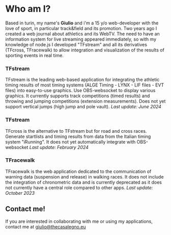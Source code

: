 # Who am I?
Based in turin, my name's **Giulio** and i'm a 15 y/o web-developer with the love of sport, in particular track&field and its promotion. Two years ago I created a web journal about athletics and its WebTV. The need to have an information system for live streaming appeared immediately, so with my knowledge of node.js I developed "TFstream" and all its derivatives (TFcross, TFracewalk) to allow integration and visualization of the results of sporting events in real time.

### TFstream
TFstream is the leading web-based application for integrating the athletic timing results of most timing systems (ALGE Timing - LYNX - LIF files - EVT files) into easy-to-use graphics. Use OBS-websocket to display various graphics. It currently supports track competitions (timed results) and throwing and jumping competitions (extension measurements). Does not yet support vertical jumps (high jump and pole vault).
*Last update: June 2024*

### TFstream
TFcross is the alternative to TFstream but for road and cross races. Generate startlists and timing results from data from the Italian timing system "iRunning". It does not yet automatically integrate with OBS-websocket
*Last update: February 2024*

### TFracewalk
TFracewalk is the web application dedicated to the communication of warning data (suspension and release) in walking races. It does not include the integration of chronometric data and is currently deprecated as it does not currently have a central role compared to other apps.
*Last update: October 2023*

## Contact me!
If you are interested in collaborating with me or using my applications, contact me at giulio@thecasalegno.eu
